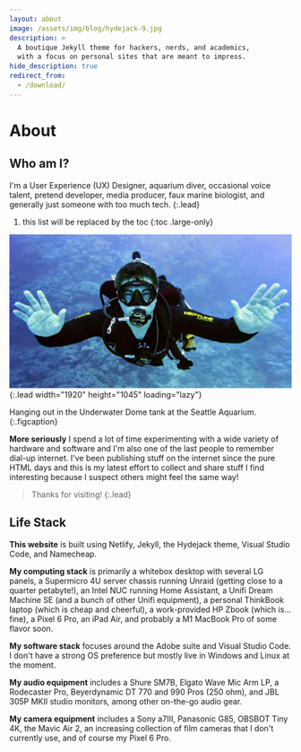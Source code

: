 ```yaml
---
layout: about
image: /assets/img/blog/hydejack-9.jpg
description: >
  A boutique Jekyll theme for hackers, nerds, and academics,
  with a focus on personal sites that are meant to impress.
hide_description: true
redirect_from:
  - /download/
---
```


# About

<!--author-->

## Who am I?

I'm a User Experience (UX) Designer, aquarium diver, occasional voice talent, pretend developer, media producer, faux marine biologist, and generally just someone with too much tech.
{:.lead}

1. this list will be replaced by the toc
{:toc .large-only}

![Full-width image](assets/img/blog/StuartGreatBarrierWeb.jpg){:.lead width="1920" height="1045" loading="lazy"}

Hanging out in the Underwater Dome tank at the Seattle Aquarium.
{:.figcaption}


**More seriously** I spend a lot of time experimenting with a wide variety of hardware and software and I'm also one of the last people to remember dial-up internet. I've been publishing stuff on the internet since the pure HTML days and this is my latest effort to collect and share stuff I find interesting because I suspect others might feel the same way!

> Thanks for visiting!
{:.lead}


## Life Stack

**This website** is built using Netlify, Jekyll, the Hydejack theme, Visual Studio Code, and Namecheap.

**My computing stack** is primarily a whitebox desktop with several LG panels, a Supermicro 4U server chassis running Unraid \(getting close to a quarter petabyte!\), an Intel NUC running Home Assistant, a Unifi Dream Machine SE \(and a bunch of other Unifi equipment\), a personal ThinkBook laptop \(which is cheap and cheerful\), a work-provided HP Zbook \(which is... fine\), a Pixel 6 Pro, an iPad Air, and probably a M1 MacBook Pro of some flavor soon.

**My software stack** focuses around the Adobe suite and Visual Studio Code. I don't have a strong OS preference but mostly live in Windows and Linux at the moment.

**My audio equipment** includes a Shure SM7B, Elgato Wave Mic Arm LP, a Rodecaster Pro, Beyerdynamic DT 770 and 990 Pros \(250 ohm\), and JBL 305P MKII studio monitors, among other on-the-go audio gear.

**My camera equipment** includes a Sony a7III, Panasonic G85, OBSBOT Tiny 4K, the Mavic Air 2, an increasing collection of film cameras that I don't currently use, and of course my Pixel 6 Pro.